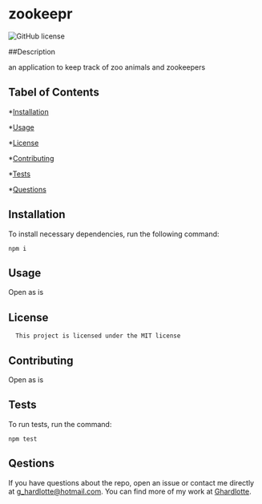 # zookeepr
![GitHub license](https://img.shields.io/badge/license-MIT-blue.svg)

##Description

an application to keep track of zoo animals and zookeepers

## Tabel of Contents

*[Installation](#installation)

*[Usage](#usage)

*[License](#license)

*[Contributing](#contributing)

*[Tests](#tests)

*[Questions](#questions)

## Installation

To install necessary dependencies, run the following command:

```
npm i
```

## Usage

Open as is 

## License
      
      This project is licensed under the MIT license

## Contributing

Open as is

## Tests

To run tests, run the command:

```
npm test
```

## Qestions

If you have questions about the repo, open an issue or contact me directly at g_hardlotte@hotmail.com.  You can find more of my work at [Ghardlotte](https://github.com/Ghardlotte/).
